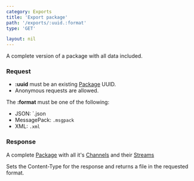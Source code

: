 ```yaml
---
category: Exports
title: 'Export package'
path: '/exports/:uuid.:format'
type: 'GET'

layout: nil
---
```


A complete version of a package with all data included.

### Request

* **:uuid** must be an existing [Package](#/get-package) UUID.
* Anonymous requests are allowed.

The **:format** must be one of the following:

* JSON: `.json
* MessagePack: `.msgpack`
* XML: `.xml`

### Response

A complete [Package](#/get-package) with all it's [Channels](#/get-channel) and their [Streams](#/get-stream)

Sets the Content-Type for the response and returns a file in the requested format.
